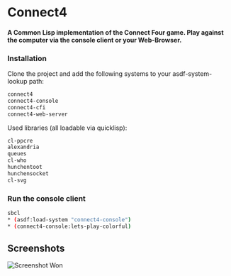 # Connect4
#### A Common Lisp implementation of the Connect Four game. Play against the computer via the console client or your Web-Browser.

### Installation

Clone the project and add the following systems to your asdf-system-lookup path:

```bash
connect4
connect4-console
connect4-cfi
connect4-web-server
```

Used libraries (all loadable via quicklisp):

```bash
cl-ppcre
alexandria
queues
cl-who
hunchentoot
hunchensocket
cl-svg
```

### Run the console client

```bash
sbcl
* (asdf:load-system "connect4-console")
* (connect4-console:lets-play-colorful)
```

## Screenshots

![Screenshot Won](https://raw.github.com/frechmatz/connect4/master/doc/gameplay.jpg)

